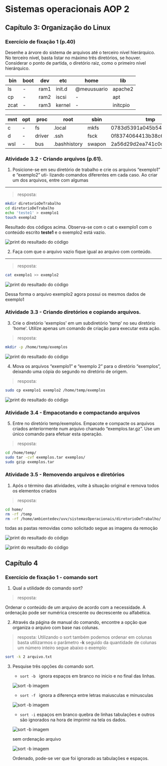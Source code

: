# Sistemas operacionais AOP 2

## Capítulo 3: Organização do Linux

### Exercício de fixação 1 (p.40)

Desenhe a árvore do sistema de arquivos até o terceiro nível hierárquico. No terceiro nível,
basta listar no máximo três diretórios, se houver. Considerar o ponto de partida, o diretório
raiz, como o primeiro nível hierárquico.

| bin  | boot | dev   | etc    | home        | lib      |
|------|------|-------|--------|------------|----------|
| ls   | -    | ram1  | init.d | @meuusuario | apache2  |
| cp   | -    | ram2  | iscsi  | -          | apt      |
| zcat | -    | ram3  | kernel | -          | initcpio |


| mnt | opt      | proc        | root   | sbin | tmp               | usr      | var      |
|-----|---------|-------------|--------|------|-------------------|---------|---------|
| c   | -       | fs          | .local | mkfs | 0783d5391a045b54825c5be00 | bin     | backups |
| d   | -       | driver      | .ssh   | fsck | 0f8374064413b38c6c89fd200 | lib     | cache   |
| wsl | -       | bus         | .bashhistory | swapon | 2a56d29d2ea741c0c4eda9400 | include | opt     |

### Atividade 3.2 - Criando arquivos (p.61).
1. Posicione-se em seu diretório de trabalho e crie os arquivos “exemplo1” e “exemplo2” uti-
lizando comandos diferentes em cada caso. Ao criar um dos arquivos, entre com algumas

---

> resposta:

~~~bash
mkdir diretorioDeTrabalho
cd diretorioDeTrabalho
echo 'teste1' > exemplo1
touch exemplo2
~~~

Resultado dos códigos acima. Observa-se com o cat o exemplo1 com o conteúdo escrito __teste1__ e o exemplo2 está vazio.

![print do resultado do código](assets/3.2%20p.61%20N1.jpg)

2. Faça com que o arquivo vazio fique igual ao arquivo com conteúdo.

---

>resposta:

~~~bash
cat exemplo1 >> exemplo2
~~~

![print do resultado do código](assets/3.2%20p.61%20N2.jpg)

Dessa forma o arquivo exemplo2 agora possui os mesmos dados de exemplo1

### Atividade 3.3 - Criando diretórios e copiando arquivos.

3. Crie o diretório 'exemplos' em um subdiretório 'temp' no seu diretório 'home'. Utilize apenas um comando de criação para executar esta ação.

> resposta:

~~~bash
mkdir -p /home/temp/exemplos
~~~

![print do resultado do código](assets/3.3%20p.61%20N3.jpg)

4. Mova os arquivos “exemplo1” e “exemplo 2” para o diretório “exemplos”, deixando uma
cópia do segundo no diretório de origem.

> resposta:

~~~bash
sudo cp exemplo1 exemplo2 /home/temp/exemplos
~~~

![print do resultado do código](assets/3.3%20p.61%20N4.jpg)

### Atividade 3.4 - Empacotando e compactando arquivos

5. Entre no diretório temp/exemplos. Empacote e compacte os arquivos criados anteriormente num arquivo chamado “exemplos.tar.gz”. Use um único comando para efetuar esta operação.

>resposta:
~~~bash
cd /home/temp/
sudo tar -cvf exemplos.tar exemplos/
sudo gzip exemplos.tar
~~~

### Atividade 3.5 - Removendo arquivos e diretórios

1. Após o término das atividades, volte à situação original e remova todos os elementos criados

> resposta:

~~~bash
cd home/
rm -rf /temp
rm -rf /home/ambientedev/uvv/sistemasOperacionais/diretorioDeTrabalho/
~~~

todas as pastas removidas como solicitado segue as imagens da remoção

![print do resultado do código](assets/3.5%20N1.jpg)

![print do resultado do código](assets/3.5%20N1%20img2.jpg)

## Capítulo 4

### Exercício de fixação 1 - comando sort

1. Qual a utilidade do comando sort?
> resposta:

Ordenar o conteúdo de um arquivo de acordo com a necessidade. A ordenação pode ser numérica crescente ou decrescente ou alfabética.

2. Através da página de manual do comando, encontre a opção que organiza o arquivo com
base nas colunas.

> resposta:
Utilizando o sort também podemos ordenar em colunas basta utilizarmos o parâmetro __-k__ seguido da quantidade de colunas um número inteiro segue abaixo o exemplo:

~~~bash
sort -k 2 arquivo.txt
~~~

3. Pesquise três opções do comando sort.

	* `sort -b ` ignora espaços em branco no inicio e no final das linhas.
	
	![sort -b imagem](assets/4%20p.68%20N3.jpg)

	* `sort -f ` ignora a diferença entre letras maiusculas e minusculas

	![sort -b imagem](assets/4%20p.68%20N3%20img2.jpg)

	* `sort -i` espaços em branco quebra de linhas tabulações e outros são ignorados na hora de imprimir na tela os dados.

	![sort -b imagem](assets/arquivo%20com%20tabulações%20e%20espaços.jpg)

	sem ordenação arquivo
	
	![sort -b imagem](assets/arquivo%20com%20tabulações%20e%20espaços.jpg)

	Ordenado, pode-se ver que foi ignorado as tabulações e espaços.